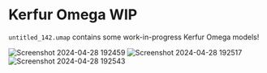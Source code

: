 # Kerfur Omega WIP
`untitled_142.umap` contains some work-in-progress Kerfur Omega models!

![Screenshot 2024-04-28 192459](https://github.com/jiltq/votv-unused-wiki/assets/89758063/1fe8481b-f16e-477a-bbe4-e08f53975c10)
![Screenshot 2024-04-28 192517](https://github.com/jiltq/votv-unused-wiki/assets/89758063/f0df7357-7d17-4065-8ec2-a588a075d409)
![Screenshot 2024-04-28 192543](https://github.com/jiltq/votv-unused-wiki/assets/89758063/1c4fd708-b91d-45fd-8989-2ebdb7e6b75a)

